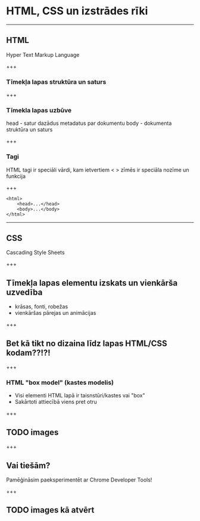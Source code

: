 # HTML, CSS un izstrādes rīki

---

## HTML

Hyper
Text
Markup
Language

+++

### Tīmekļa lapas struktūra un saturs

+++

### Tīmekla lapas uzbūve

head - satur dazādus metadatus par dokumentu
body - dokumenta struktūra un saturs

+++

### Tagi

HTML tagi ir speciāli vārdi, kam ietvertiem < > zīmēs ir speciāla nozīme un funkcija

+++

```
<html>
    <head>...</head>
    <body>...</body>
</html>
```

---

## CSS

Cascading
Style
Sheets

+++

## Tīmekļa lapas elementu izskats un vienkārša uzvedība

- krāsas, fonti, robežas
- vienkāršas pārejas un animācijas

+++

## Bet kā tikt no dizaina līdz lapas HTML/CSS kodam??!?!

+++

### HTML "box model" (kastes modelis)

- Visi elementi HTML lapā ir taisnstūri/kastes vai "box"
- Sakārtoti attiecībā viens pret otru

+++

##  TODO images

+++

## Vai tiešām?

Pamēģināsim paeksperimentēt ar Chrome Developer Tools!

+++

## TODO images kā atvērt
